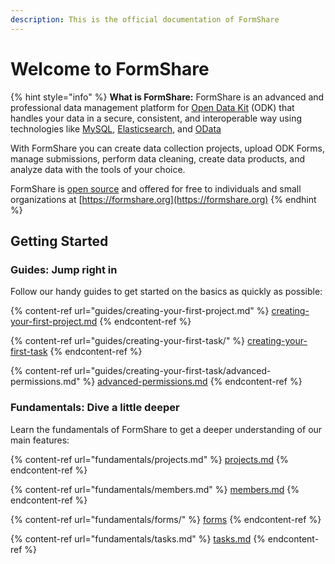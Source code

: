 ```yaml
---
description: This is the official documentation of FormShare
---
```


# Welcome to FormShare

{% hint style="info" %}
**What is FormShare:** FormShare is an advanced and professional data management platform for [Open Data Kit](https://docs.getodk.org/) (ODK) that handles your data in a secure, consistent, and interoperable way using technologies like [MySQL](https://www.mysql.com/products/community/), [Elasticsearch](https://www.elastic.co/), and [OData](https://www.odata.org/)

With FormShare you can create data collection projects, upload ODK Forms, manage submissions, perform data cleaning, create data products, and analyze data with the tools of your choice.

FormShare is [open source](https://github.com/qlands/FormShare) and offered for free to individuals and small organizations at [https://formshare.org](https://formshare.org)
{% endhint %}

## Getting Started

### Guides: Jump right in

Follow our handy guides to get started on the basics as quickly as possible:

{% content-ref url="guides/creating-your-first-project.md" %}
[creating-your-first-project.md](guides/creating-your-first-project.md)
{% endcontent-ref %}

{% content-ref url="guides/creating-your-first-task/" %}
[creating-your-first-task](guides/creating-your-first-task/)
{% endcontent-ref %}

{% content-ref url="guides/creating-your-first-task/advanced-permissions.md" %}
[advanced-permissions.md](guides/creating-your-first-task/advanced-permissions.md)
{% endcontent-ref %}

### Fundamentals: Dive a little deeper

Learn the fundamentals of FormShare to get a deeper understanding of our main features:

{% content-ref url="fundamentals/projects.md" %}
[projects.md](fundamentals/projects.md)
{% endcontent-ref %}

{% content-ref url="fundamentals/members.md" %}
[members.md](fundamentals/members.md)
{% endcontent-ref %}

{% content-ref url="fundamentals/forms/" %}
[forms](fundamentals/forms/)
{% endcontent-ref %}

{% content-ref url="fundamentals/tasks.md" %}
[tasks.md](fundamentals/tasks.md)
{% endcontent-ref %}
